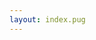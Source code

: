 ```yaml
---
layout: index.pug
---
```


<!-- this file only exists to create an 'index.html' with the 'index' layout -->
